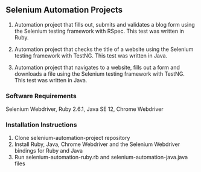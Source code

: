 ## Selenium Automation Projects

1. Automation project that fills out, submits and validates a blog form using the Selenium testing framework with RSpec. This test was written in Ruby.

2. Automation project that checks the title of a website using the Selenium testing framework with TestNG. This test was written in Java.

3. Automation project that navigates to a website, fills out a form and downloads a file using the Selenium testing framework with TestNG. This test was written in Java.

### Software Requirements

Selenium Webdriver, Ruby 2.6.1, Java SE 12, Chrome Webdriver

### Installation Instructions

1. Clone selenium-automation-project repository</br>
2. Install Ruby, Java, Chrome Webdriver and the Selenium Webdriver bindings for Ruby and Java</br>
3. Run selenium-automation-ruby.rb and selenium-automation-java.java files</br>
